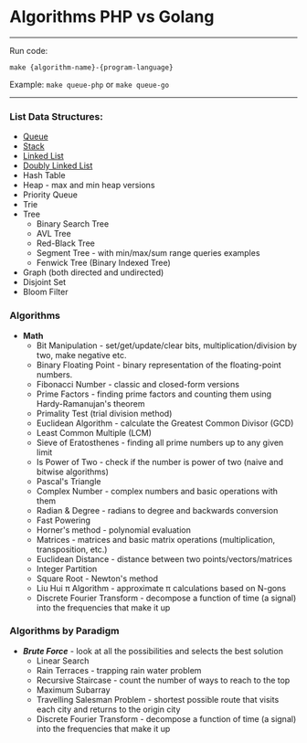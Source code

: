 # Algorithms PHP vs Golang

---
Run code:

```make {algorithm-name}-{program-language}```

Example:
```make queue-php``` or ```make queue-go```

---

### List Data Structures:

* [Queue](https://en.wikipedia.org/wiki/Queue_(abstract_data_type))
* [Stack](https://en.wikipedia.org/wiki/Stack_(abstract_data_type))
* [Linked List](https://en.wikipedia.org/wiki/Linked_list)
* [Doubly Linked List](https://en.wikipedia.org/wiki/Doubly_linked_list)
* Hash Table
* Heap - max and min heap versions
* Priority Queue
* Trie
* Tree
    * Binary Search Tree
    * AVL Tree
    * Red-Black Tree
    * Segment Tree - with min/max/sum range queries examples
    * Fenwick Tree (Binary Indexed Tree)
* Graph (both directed and undirected)
* Disjoint Set
* Bloom Filter

### Algorithms

* **Math**
    * Bit Manipulation - set/get/update/clear bits, multiplication/division by two, make negative etc.
    * Binary Floating Point - binary representation of the floating-point numbers.
    * Fibonacci Number - classic and closed-form versions
    * Prime Factors - finding prime factors and counting them using Hardy-Ramanujan's theorem
    * Primality Test (trial division method)
    * Euclidean Algorithm - calculate the Greatest Common Divisor (GCD)
    * Least Common Multiple (LCM)
    * Sieve of Eratosthenes - finding all prime numbers up to any given limit
    * Is Power of Two - check if the number is power of two (naive and bitwise algorithms)
    * Pascal's Triangle
    * Complex Number - complex numbers and basic operations with them
    * Radian & Degree - radians to degree and backwards conversion
    * Fast Powering
    * Horner's method - polynomial evaluation
    * Matrices - matrices and basic matrix operations (multiplication, transposition, etc.)
    * Euclidean Distance - distance between two points/vectors/matrices
    * Integer Partition
    * Square Root - Newton's method
    * Liu Hui π Algorithm - approximate π calculations based on N-gons
    * Discrete Fourier Transform - decompose a function of time (a signal) into the frequencies that make it up

### Algorithms by Paradigm

* ***Brute Force*** - look at all the possibilities and selects the best solution
    * Linear Search
    * Rain Terraces - trapping rain water problem
    * Recursive Staircase - count the number of ways to reach to the top
    * Maximum Subarray
    * Travelling Salesman Problem - shortest possible route that visits each city and returns to the origin city
    * Discrete Fourier Transform - decompose a function of time (a signal) into the frequencies that make it up
